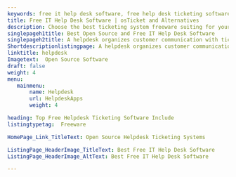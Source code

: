 ```yaml
---
keywords: free it help desk software, free help desk ticketing software, free online help desk ticketing system, online help desk software, free help desk online, free hosted ticketing system
title: Free IT Help Desk Software | osTicket and Alternatives
description: Choose the best ticketing system freeware suiting for your business. All the options listed here are open source help desk ticketing software.
singlepageh1title: Best Open Source and Free IT Help Desk Software
singlepageh2title: A helpdesk organizes customer communication with tickets. Grow customer satisfaction by systematic issue tracking and quick responses.
Shortdescriptionlistingpage: A helpdesk organizes customer communication with tickets. Grow customer satisfaction by systematic issue tracking and quick responses.
linktitle: helpdesk
Imagetext:  Open Source Software 
draft: false
weight: 4
menu:
   mainmenu: 
       name: Helpdesk
       url: HelpdeskApps
       weight: 4

heading: Top Free Helpdesk Ticketing Software Include
listingtypetag:  Freeware 

HomePage_Link_TitleText: Open Source Helpdesk Ticketing Systems

ListingPage_HeaderImage_TitleText: Best Free IT Help Desk Software
ListingPage_HeaderImage_AltText: Best Free IT Help Desk Software

---
```


